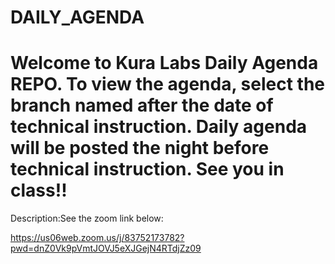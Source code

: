 # DAILY_AGENDA

# Welcome to Kura Labs Daily Agenda REPO. To view the agenda, select the branch named after the date of technical instruction. Daily agenda will be posted the night before technical instruction. See you in class!!

Description:See the zoom link below:

https://us06web.zoom.us/j/83752173782?pwd=dnZ0Vk9pVmtJOVJ5eXJGejN4RTdjZz09
